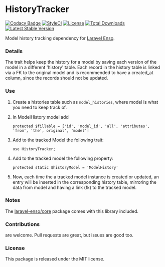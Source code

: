 <!--h-->
# HistoryTracker
[![Codacy Badge](https://api.codacy.com/project/badge/Grade/71c1e5e3e2c940fa8f3fb0ebda9db1fb)](https://www.codacy.com/app/laravel-enso/HistoryTracker?utm_source=github.com&utm_medium=referral&utm_content=laravel-enso/HistoryTracker&utm_campaign=badger)
[![StyleCI](https://styleci.io/repos/85500161/shield?branch=master)](https://styleci.io/repos/85500161)
[![License](https://poser.pugx.org/laravel-enso/historytracker/license)](https://https://packagist.org/packages/laravel-enso/historytracker)
[![Total Downloads](https://poser.pugx.org/laravel-enso/historytracker/downloads)](https://packagist.org/packages/laravel-enso/historytracker)
[![Latest Stable Version](https://poser.pugx.org/laravel-enso/historytracker/version)](https://packagist.org/packages/laravel-enso/historytracker)
<!--/h-->

Model history tracking dependency for [Laravel Enso](https://github.com/laravel-enso/Enso).

### Details

The trait helps keep the history for a model by saving each version of the model in a different 'history' table.
Each record in the history table is linked via a FK to the original model and is recommended to have a created_at column,
since the records should not be updated.

### Use

1. Create a histories table such as `model_histories`, where model is what you need to keep track of.

2. In ModelHistory model add

    `protected $fillable = ['id', 'model_id', 'all', 'attributes', 'from', 'the', original', 'model']`

3. Add to the tracked Model the following trait:

    `use HistoryTracker;`

4. Add to the tracked model the following property:

    `protected static $historyModel = 'ModelHistory'`

5. Now, each time the a tracked model instance is created or updated, an entry will be inserted in the corresponding history table, mirroring the data from model and having a link (fk) to the tracked model.

### Notes

The [laravel-enso/core](https://github.com/laravel-enso/Core) package comes with this library included.

<!--h-->
### Contributions

are welcome. Pull requests are great, but issues are good too.

### License

This package is released under the MIT license.
<!--/h-->